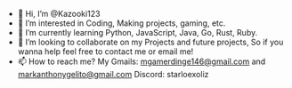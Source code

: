 - 👋 Hi, I’m @Kazooki123
- 👀 I’m interested in Coding, Making projects, gaming, etc.
- 🌱 I’m currently learning Python, JavaScript, Java, Go, Rust, Ruby.
- 💞️ I’m looking to collaborate on my Projects and future projects, So if you wanna help feel free to contact me or email me!
- 📫 How to reach me? My Gmails: mgamerdinge146@gmail.com and markanthonygelito@gmail.com
      Discord: starloexoliz

<!---
Kazooki123/Kazooki123 is a ✨ special ✨ repository because its `README.md` (this file) appears on your GitHub profile.
You can click the Preview link to take a look at your changes.
--->

